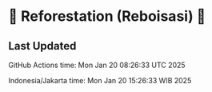 
# 🌳 Reforestation (Reboisasi) 🌲

## Last Updated

GitHub Actions time: Mon Jan 20 08:26:33 UTC 2025

Indonesia/Jakarta time: Mon Jan 20 15:26:33 WIB 2025
